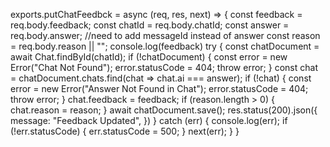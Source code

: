 exports.putChatFeedbck = async (req, res, next) => {
  const feedback = req.body.feedback;
  const chatId = req.body.chatId;
  const answer = req.body.answer;
  //need to add messageId instead of answer
  const reason = req.body.reason || "";
  console.log(feedback)
  try {
    const chatDocument = await Chat.findById(chatId);
    if (!chatDocument) {
      const error = new Error("Chat Not Found");
      error.statusCode = 404;
      throw error;
    }
    const chat = chatDocument.chats.find(chat => chat.ai === answer);
    if (!chat) {
      const error = new Error("Answer Not Found in Chat");
      error.statusCode = 404;
      throw error;
    }
    chat.feedback = feedback;
    if (reason.length > 0) {
      chat.reason = reason;
    }
    await chatDocument.save();
    res.status(200).json({
      message: "Feedback Updated",
    })
  } catch (err) {
    console.log(err);
    if (!err.statusCode) {
      err.statusCode = 500;
    }
    next(err);
  }
}
